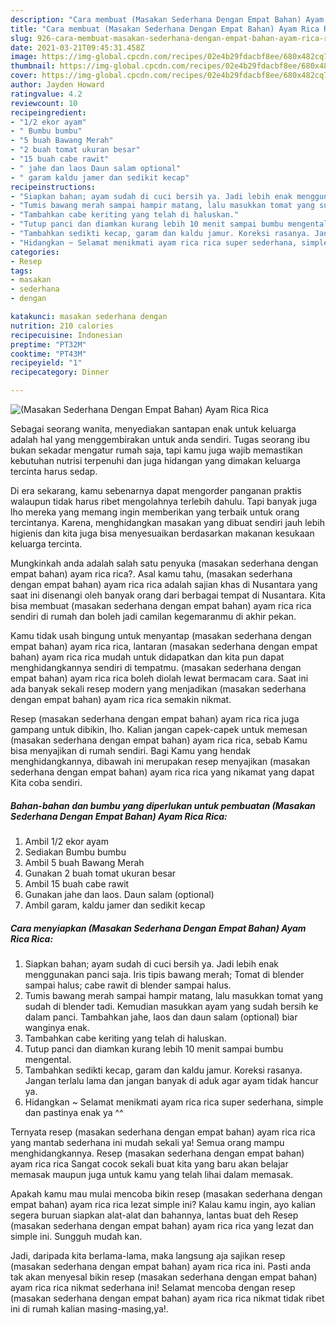 ```yaml
---
description: "Cara membuat (Masakan Sederhana Dengan Empat Bahan) Ayam Rica Rica yang enak Untuk Jualan"
title: "Cara membuat (Masakan Sederhana Dengan Empat Bahan) Ayam Rica Rica yang enak Untuk Jualan"
slug: 926-cara-membuat-masakan-sederhana-dengan-empat-bahan-ayam-rica-rica-yang-enak-untuk-jualan
date: 2021-03-21T09:45:31.458Z
image: https://img-global.cpcdn.com/recipes/02e4b29fdacbf8ee/680x482cq70/masakan-sederhana-dengan-empat-bahan-ayam-rica-rica-foto-resep-utama.jpg
thumbnail: https://img-global.cpcdn.com/recipes/02e4b29fdacbf8ee/680x482cq70/masakan-sederhana-dengan-empat-bahan-ayam-rica-rica-foto-resep-utama.jpg
cover: https://img-global.cpcdn.com/recipes/02e4b29fdacbf8ee/680x482cq70/masakan-sederhana-dengan-empat-bahan-ayam-rica-rica-foto-resep-utama.jpg
author: Jayden Howard
ratingvalue: 4.2
reviewcount: 10
recipeingredient:
- "1/2 ekor ayam"
- " Bumbu bumbu"
- "5 buah Bawang Merah"
- "2 buah tomat ukuran besar"
- "15 buah cabe rawit"
- " jahe dan laos Daun salam optional"
- " garam kaldu jamer dan sedikit kecap"
recipeinstructions:
- "Siapkan bahan; ayam sudah di cuci bersih ya. Jadi lebih enak menggunakan panci saja. Iris tipis bawang merah; Tomat di blender sampai halus; cabe rawit di blender sampai halus."
- "Tumis bawang merah sampai hampir matang, lalu masukkan tomat yang sudah di blender tadi. Kemudian masukkan ayam yang sudah bersih ke dalam panci. Tambahkan jahe, laos dan daun salam (optional) biar wanginya enak."
- "Tambahkan cabe keriting yang telah di haluskan."
- "Tutup panci dan diamkan kurang lebih 10 menit sampai bumbu mengental."
- "Tambahkan sedikti kecap, garam dan kaldu jamur. Koreksi rasanya. Jangan terlalu lama dan jangan banyak di aduk agar ayam tidak hancur ya."
- "Hidangkan ~ Selamat menikmati ayam rica rica super sederhana, simple dan pastinya enak ya ^^"
categories:
- Resep
tags:
- masakan
- sederhana
- dengan

katakunci: masakan sederhana dengan 
nutrition: 210 calories
recipecuisine: Indonesian
preptime: "PT32M"
cooktime: "PT43M"
recipeyield: "1"
recipecategory: Dinner

---
```



![(Masakan Sederhana Dengan Empat Bahan) Ayam Rica Rica](https://img-global.cpcdn.com/recipes/02e4b29fdacbf8ee/680x482cq70/masakan-sederhana-dengan-empat-bahan-ayam-rica-rica-foto-resep-utama.jpg)

Sebagai seorang wanita, menyediakan santapan enak untuk keluarga adalah hal yang menggembirakan untuk anda sendiri. Tugas seorang ibu bukan sekadar mengatur rumah saja, tapi kamu juga wajib memastikan kebutuhan nutrisi terpenuhi dan juga hidangan yang dimakan keluarga tercinta harus sedap.

Di era  sekarang, kamu sebenarnya dapat mengorder panganan praktis walaupun tidak harus ribet mengolahnya terlebih dahulu. Tapi banyak juga lho mereka yang memang ingin memberikan yang terbaik untuk orang tercintanya. Karena, menghidangkan masakan yang dibuat sendiri jauh lebih higienis dan kita juga bisa menyesuaikan berdasarkan makanan kesukaan keluarga tercinta. 



Mungkinkah anda adalah salah satu penyuka (masakan sederhana dengan empat bahan) ayam rica rica?. Asal kamu tahu, (masakan sederhana dengan empat bahan) ayam rica rica adalah sajian khas di Nusantara yang saat ini disenangi oleh banyak orang dari berbagai tempat di Nusantara. Kita bisa membuat (masakan sederhana dengan empat bahan) ayam rica rica sendiri di rumah dan boleh jadi camilan kegemaranmu di akhir pekan.

Kamu tidak usah bingung untuk menyantap (masakan sederhana dengan empat bahan) ayam rica rica, lantaran (masakan sederhana dengan empat bahan) ayam rica rica mudah untuk didapatkan dan kita pun dapat menghidangkannya sendiri di tempatmu. (masakan sederhana dengan empat bahan) ayam rica rica boleh diolah lewat bermacam cara. Saat ini ada banyak sekali resep modern yang menjadikan (masakan sederhana dengan empat bahan) ayam rica rica semakin nikmat.

Resep (masakan sederhana dengan empat bahan) ayam rica rica juga gampang untuk dibikin, lho. Kalian jangan capek-capek untuk memesan (masakan sederhana dengan empat bahan) ayam rica rica, sebab Kamu bisa menyajikan di rumah sendiri. Bagi Kamu yang hendak menghidangkannya, dibawah ini merupakan resep menyajikan (masakan sederhana dengan empat bahan) ayam rica rica yang nikamat yang dapat Kita coba sendiri.

<!--inarticleads1-->

##### Bahan-bahan dan bumbu yang diperlukan untuk pembuatan (Masakan Sederhana Dengan Empat Bahan) Ayam Rica Rica:

1. Ambil 1/2 ekor ayam
1. Sediakan  Bumbu bumbu
1. Ambil 5 buah Bawang Merah
1. Gunakan 2 buah tomat ukuran besar
1. Ambil 15 buah cabe rawit
1. Gunakan  jahe dan laos. Daun salam (optional)
1. Ambil  garam, kaldu jamer dan sedikit kecap




<!--inarticleads2-->

##### Cara menyiapkan (Masakan Sederhana Dengan Empat Bahan) Ayam Rica Rica:

1. Siapkan bahan; ayam sudah di cuci bersih ya. Jadi lebih enak menggunakan panci saja. Iris tipis bawang merah; Tomat di blender sampai halus; cabe rawit di blender sampai halus.
1. Tumis bawang merah sampai hampir matang, lalu masukkan tomat yang sudah di blender tadi. Kemudian masukkan ayam yang sudah bersih ke dalam panci. Tambahkan jahe, laos dan daun salam (optional) biar wanginya enak.
1. Tambahkan cabe keriting yang telah di haluskan.
1. Tutup panci dan diamkan kurang lebih 10 menit sampai bumbu mengental.
1. Tambahkan sedikti kecap, garam dan kaldu jamur. Koreksi rasanya. Jangan terlalu lama dan jangan banyak di aduk agar ayam tidak hancur ya.
1. Hidangkan ~ Selamat menikmati ayam rica rica super sederhana, simple dan pastinya enak ya ^^




Ternyata resep (masakan sederhana dengan empat bahan) ayam rica rica yang mantab sederhana ini mudah sekali ya! Semua orang mampu menghidangkannya. Resep (masakan sederhana dengan empat bahan) ayam rica rica Sangat cocok sekali buat kita yang baru akan belajar memasak maupun juga untuk kamu yang telah lihai dalam memasak.

Apakah kamu mau mulai mencoba bikin resep (masakan sederhana dengan empat bahan) ayam rica rica lezat simple ini? Kalau kamu ingin, ayo kalian segera buruan siapkan alat-alat dan bahannya, lantas buat deh Resep (masakan sederhana dengan empat bahan) ayam rica rica yang lezat dan simple ini. Sungguh mudah kan. 

Jadi, daripada kita berlama-lama, maka langsung aja sajikan resep (masakan sederhana dengan empat bahan) ayam rica rica ini. Pasti anda tak akan menyesal bikin resep (masakan sederhana dengan empat bahan) ayam rica rica nikmat sederhana ini! Selamat mencoba dengan resep (masakan sederhana dengan empat bahan) ayam rica rica nikmat tidak ribet ini di rumah kalian masing-masing,ya!.

